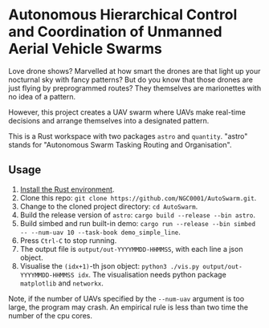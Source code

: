 # Autonomous Hierarchical Control and Coordination of Unmanned Aerial Vehicle Swarms

Love drone shows?
Marvelled at how smart the drones are that light up your nocturnal sky with fancy patterns?
But do you know that those drones are just flying by preprogrammed routes?
They themselves are marionettes with no idea of a pattern.

However, this project creates a UAV swarm
where UAVs make real-time decisions and arrange themselves into a designated pattern.

This is a Rust workspace with two packages `astro` and `quantity`.
"astro" stands for "Autonomous Swarm Tasking Routing and Organisation".

## Usage

1. [Install the Rust environment](https://www.rust-lang.org/tools/install).
2. Clone this repo: `git clone https://github.com/NGC0001/AutoSwarm.git`.
3. Change to the cloned project directory: `cd AutoSwarm`.
4. Build the release version of `astro`: `cargo build --release --bin astro`.
5. Build simbed and run built-in demo: `cargo run --release --bin simbed -- --num-uav 10 --task-book demo_simple_line`.
6. Press `Ctrl-C` to stop running.
7. The output file is `output/out-YYYYMMDD-HHMMSS`, with each line a json object.
8. Visualise the `(idx+1)`-th json object: `python3 ./vis.py output/out-YYYYMMDD-HHMMSS idx`.
The visualisation needs python package `matplotlib` and `networkx`.

Note, if the number of UAVs specified by the `--num-uav` argument is too large,
the program may crash.
An empirical rule is less than two time the number of the cpu cores.
